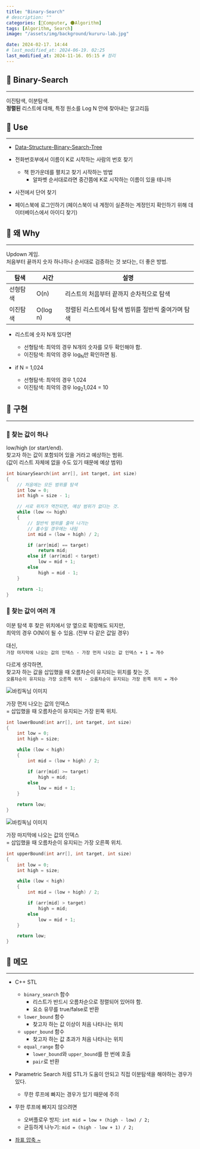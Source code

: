 ```yaml
---
title: "Binary-Search"
# description: ""
categories: [💫Computer, 🌑Algorithm]
tags: [Algorithm, Search]
image: "/assets/img/background/kururu-lab.jpg"

date: 2024-02-17. 14:44
# last_modified_at: 2024-06-19. 02:25
last_modified_at: 2024-11-16. 05:15 # 정리
---
```


## 💫 Binary-Search

---

이진탐색, 이분탐색.  
**정렬된** 리스트에 대해, 특정 원소를 Log N 안에 찾아내는 알고리듬  

## 💫 Use

---

- [Data-Structure-Binary-Search-Tree](/posts/data-structure-binary-search-tree/)

- 전화번호부에서 이름이 K로 시작하는 사람의 번호 찾기
  - 책 한가운데를 펼치고 찾기 시작하는 방법
    - 알파벳 순서대로라면 중간쯤에 K로 시작하는 이름이 있을 테니까
- 사전에서 단어 찾기
- 페이스북에 로그인하기 (페이스북이 내 계정이 실존하는 계정인지 확인하기 위해 데이터베이스에서 아이디 찾기)

## 💫 왜 Why

---

Updown 게임.  
처음부터 끝까지 숫자 하나하나 순서대로 검증하는 것 보다는, 더 좋은 방법.  

| 탐색     | 시간     | 설명                                               |
| -------- | -------- | -------------------------------------------------- |
| 선형탐색 | O(n)     | 리스트의 처음부터 끝까지 순차적으로 탐색           |
| 이진탐색 | O(log n) | 정렬된 리스트에서 탐색 범위를 절반씩 줄여가며 탐색 |

- 리스트에 숫자 N개 있다면
  - 선형탐색: 최악의 경우 N개의 숫자를 모두 확인해야 함.
  - 이진탐색: 최악의 경우 log<sub>N</sub>만 확인하면 됨.

- if N = 1,024
  - 선형탐색: 최악의 경우 1,024
  - 이진탐색: 최악의 경우 log<sub>2</sub>1,024 = 10

## 💫 구현

---

### 🫧 찾는 값이 하나

low/high (or start/end).  
찾고자 하는 값이 포함되어 있을 거라고 예상하는 범위.  
(값이 리스트 자체에 없을 수도 있기 때문에 예상 범위)  

```cpp
int binarySearch(int arr[], int target, int size)
{
	// 처음에는 모든 범위를 탐색
	int low = 0;
	int high = size - 1;

	// 서로 위치가 역전되면, 예상 범위가 없다는 것.
	while (low <= high)
	{
		// 절반씩 범위를 줄여 나가는
		// 홀수일 경우에는 내림
		int mid = (low + high) / 2;

		if (arr[mid] == target)
			return mid;
		else if (arr[mid] < target)
			low = mid + 1;
		else
			high = mid - 1;
	}

	return -1;
}
```

### 🫧 찾는 값이 여러 개

이분 탐색 후 찾은 위치에서 양 옆으로 확장해도 되지만,  
최악의 경우 O(N)이 될 수 있음. (전부 다 같은 값일 경우)  

대신,  
`가장 마지막에 나오는 값의 인덱스 - 가장 먼저 나오는 값 인덱스 + 1 = 개수`  

다르게 생각하면,  
찾고자 하는 값을 삽입했을 때 오름차순이 유지되는 위치를 찾는 것.  
`오름차순이 유지되는 가장 오른쪽 위치 - 오름차순이 유지되는 가장 왼쪽 위치 = 개수`  

![바킹독님 이미지](https://img1.daumcdn.net/thumb/R1280x0/?scode=mtistory2&fname=https%3A%2F%2Fblog.kakaocdn.net%2Fdn%2Fb3XsQb%2Fbtranij1dB5%2FeWIvm0dDzBRao8vTxmm1K1%2Fimg.png)

가장 먼저 나오는 값의 인덱스  
= 삽입했을 때 오름차순이 유지되는 가장 왼쪽 위치.  

```cpp
int lowerBound(int arr[], int target, int size)
{
	int low = 0;
	int high = size;

	while (low < high)
	{
		int mid = (low + high) / 2;

		if (arr[mid] >= target)
			high = mid;
		else
			low = mid + 1;
	}

	return low;
}
```

![바킹독님 이미지](https://img1.daumcdn.net/thumb/R1280x0/?scode=mtistory2&fname=https%3A%2F%2Fblog.kakaocdn.net%2Fdn%2FckG40B%2FbtranhemVXf%2FGJcaPNmKFdqr8Ky9F2N3Tk%2Fimg.png)

가장 마지막에 나오는 값의 인덱스  
= 삽입했을 때 오름차순이 유지되는 가장 오른쪽 위치.  

```cpp
int upperBound(int arr[], int target, int size)
{
	int low = 0;
	int high = size;

	while (low < high)
	{
		int mid = (low + high) / 2;

		if (arr[mid] > target)
			high = mid;
		else
			low = mid + 1;
	}

	return low;
}
```

## 💫 메모

---

- C++ STL
  - `binary_search` 함수
    - 리스트가 반드시 오름차순으로 정렬되어 있어야 함.
    - 요소 유무를 true/false로 반환
  - `lower_bound` 함수
    - 찾고자 하는 값 이상이 처음 나타나는 위치
  - `upper_bound` 함수
    - 찾고자 하는 값 초과가 처음 나타나는 위치
  - `equal_range` 함수
    - `lower_bound`와 `upper_bound`를 한 번에 호출
    - `pair`로 반환

- Parametric Search 처럼 STL가 도움이 안되고 직접 이분탐색을 해야하는 경우가 있다.
  - 무한 루프에 빠지는 경우가 있기 때문에 주의

- 무한 루프에 빠지지 않으려면
  - 오버플로우 방지: `int mid = low + (high - low) / 2;`
  - 균등하게 나누기: `mid = (high - low + 1) / 2;`

- [좌표 압축 ~](https://blog.encrypted.gg/985)
